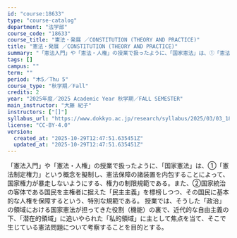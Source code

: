 ```yaml
---
id: "course:18633"
type: "course-catalog"
department: "法学部"
course_code: "18633"
course_title: "憲法・発展 ／CONSTITUTION (THEORY AND PRACTICE)"
title: "憲法・発展 ／CONSTITUTION (THEORY AND PRACTICE)"
summary: "「憲法入門」や「憲法・人権」の授業で扱ったように、「国家憲法」は、①「憲法制定権力」という概念を擬制し、憲法保障の諸装置を内包することによって、国家権力が暴走しないようにする、権力の制限規範である。また、②国家統治の客体である国民を主権者に…"
tags: []
campus: ""
term: ""
period: "木5／Thu 5"
course_type: "秋学期／Fall"
credits: 2
year: "2025年度／2025 Academic Year 秋学期／FALL SEMESTER"
main_instructor: "大藤 紀子"
instructors: ["[]"]
syllabus_url: "https://www.dokkyo.ac.jp/research/syllabus/2025/03/03_18633_ja_JP.html"
license: "CC-BY-4.0"
version:
  created_at: "2025-10-29T12:47:51.635451Z"
  updated_at: "2025-10-29T12:47:51.635451Z"
---
```

「憲法入門」や「憲法・人権」の授業で扱ったように、「国家憲法」は、①「憲法制定権力」という概念を擬制し、憲法保障の諸装置を内包することによって、国家権力が暴走しないようにする、権力の制限規範である。また、②国家統治の客体である国民を主権者に据えた「民主主義」を標榜しつつ、その国民に基本的な人権を保障するという、特別な規範である。 授業では、そうした「政治」の領域における国家憲法が担ってきた役割（機能）の裏で、近代的な自由主義の下、「潜在的領域」に追いやられた「私的領域」に主として焦点を当て、そこで生じている憲法問題について考察することを目的とする。
